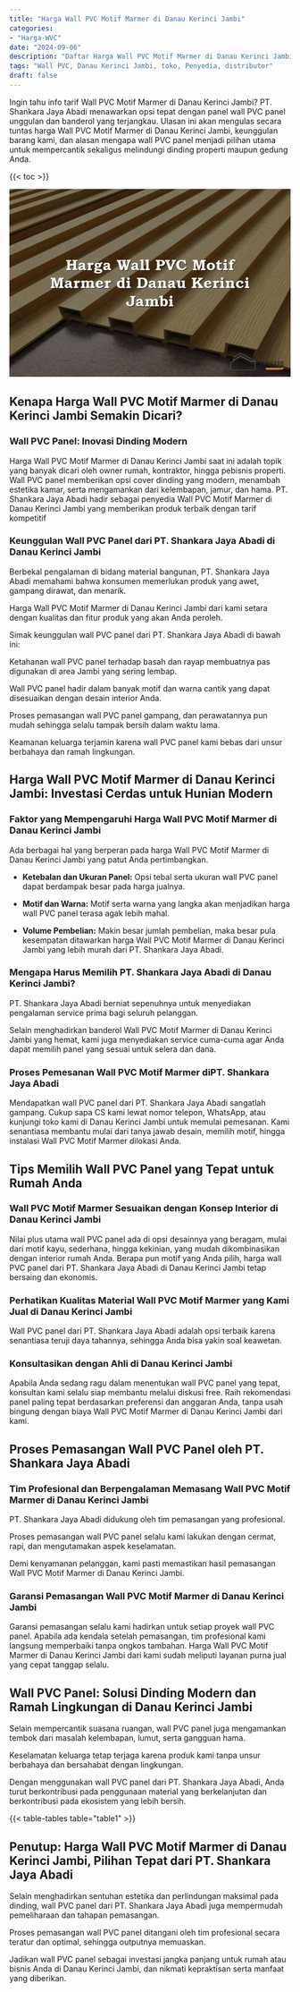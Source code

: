 ```yaml
---
title: "Harga Wall PVC Motif Marmer di Danau Kerinci Jambi"
categories: 
- "Harga-WVC"
date: "2024-09-06"
description: "Daftar Harga Wall PVC Motif Marmer di Danau Kerinci Jambi untuk rumah, perkantoran, serta toko. Material terbaik, pilihan motif, warna menarik, dengan servis pemasangan oleh tenaga ahli profesional serta garansi resmi!|Jasa distribusi Wall PVC Motif Marmer di Danau Kerinci Jambi untuk keperluan hunian, kantor, atau gerai, beserta produk unggulan dan instalasi oleh teknisi ahli serta kepastian resmi.|Solusi Wall PVC Motif Marmer di Danau Kerinci Jambi yang terpercaya untuk tempat tinggal, perkantoran, dan toko, dengan material unggulan dan pemasangan ditangani oleh tim ahli serta kepastian resmi.|Distribusi Wall PVC Motif Marmer di Danau Kerinci Jambi bagi hunian, kantor, dan ritel, beserta material terbaik dan instalasi dikerjakan oleh tenaga ahli ahli, dilengkapi beserta jaminan resmi.}"
tags: "Wall PVC, Danau Kerinci Jambi, toko, Penyedia, distributor"
draft: false
---
```


Ingin tahu info tarif Wall PVC Motif Marmer di Danau Kerinci Jambi? PT. Shankara Jaya Abadi menawarkan opsi tepat dengan panel wall PVC panel unggulan dan banderol yang terjangkau. Ulasan ini akan mengulas secara tuntas harga Wall PVC Motif Marmer di Danau Kerinci Jambi, keunggulan barang kami, dan alasan mengapa wall PVC panel menjadi pilihan utama untuk mempercantik sekaligus melindungi dinding properti maupun gedung Anda.

{{< toc >}}

![Harga Wall PVC Motif Marmer di Danau Kerinci Jambi](/images/Harga-WVC/Harga-Wall-PVC-Motif-Marmer-di-Danau-Kerinci-Jambi.png)


## Kenapa Harga Wall PVC Motif Marmer di Danau Kerinci Jambi Semakin Dicari?

### Wall PVC Panel: Inovasi Dinding Modern

Harga Wall PVC Motif Marmer di Danau Kerinci Jambi saat ini adalah topik yang banyak dicari oleh owner rumah, kontraktor, hingga pebisnis properti. Wall PVC panel memberikan opsi cover dinding yang modern, menambah estetika kamar, serta mengamankan dari kelembapan, jamur, dan hama. PT. Shankara Jaya Abadi hadir sebagai penyedia Wall PVC Motif Marmer di Danau Kerinci Jambi yang memberikan produk terbaik dengan tarif kompetitif

### Keunggulan Wall PVC Panel dari PT. Shankara Jaya Abadi di Danau Kerinci Jambi

Berbekal pengalaman di bidang material bangunan, PT. Shankara Jaya Abadi memahami bahwa konsumen memerlukan produk yang awet, gampang dirawat, dan menarik.

Harga Wall PVC Motif Marmer di Danau Kerinci Jambi dari kami setara dengan kualitas dan fitur produk yang akan Anda peroleh.

Simak keunggulan wall PVC panel dari PT. Shankara Jaya Abadi di bawah ini:

Ketahanan wall PVC panel terhadap basah dan rayap membuatnya pas digunakan di area Jambi yang sering lembap.

Wall PVC panel hadir dalam banyak motif dan warna cantik yang dapat disesuaikan dengan desain interior Anda.

Proses pemasangan wall PVC panel gampang, dan perawatannya pun mudah sehingga selalu tampak bersih dalam waktu lama.

Keamanan keluarga terjamin karena wall PVC panel kami bebas dari unsur berbahaya dan ramah lingkungan.

## Harga Wall PVC Motif Marmer di Danau Kerinci Jambi: Investasi Cerdas untuk Hunian Modern

### Faktor yang Mempengaruhi Harga Wall PVC Motif Marmer di Danau Kerinci Jambi

Ada berbagai hal yang berperan pada harga Wall PVC Motif Marmer di Danau Kerinci Jambi yang patut Anda pertimbangkan.

- **Ketebalan dan Ukuran Panel:** Opsi tebal serta ukuran wall PVC panel dapat berdampak besar pada harga jualnya.

- **Motif dan Warna:** Motif serta warna yang langka akan menjadikan harga wall PVC panel terasa agak lebih mahal.

- **Volume Pembelian:** Makin besar jumlah pembelian, maka besar pula kesempatan ditawarkan harga Wall PVC Motif Marmer di Danau Kerinci Jambi yang lebih murah dari PT. Shankara Jaya Abadi.

### Mengapa Harus Memilih PT. Shankara Jaya Abadi di Danau Kerinci Jambi?

PT. Shankara Jaya Abadi berniat sepenuhnya untuk menyediakan pengalaman service prima bagi seluruh pelanggan.

Selain menghadirkan banderol Wall PVC Motif Marmer di Danau Kerinci Jambi yang hemat, kami juga menyediakan service cuma-cuma agar Anda dapat memilih panel yang sesuai untuk selera dan dana.

### Proses Pemesanan Wall PVC Motif Marmer diPT. Shankara Jaya Abadi

Mendapatkan wall PVC panel dari PT. Shankara Jaya Abadi sangatlah gampang. Cukup sapa CS kami lewat nomor telepon, WhatsApp, atau kunjungi toko kami di Danau Kerinci Jambi untuk memulai pemesanan. Kami senantiasa membantu mulai dari tanya jawab desain, memilih motif, hingga instalasi Wall PVC Motif Marmer dilokasi Anda.

## Tips Memilih Wall PVC Panel yang Tepat untuk Rumah Anda

### Wall PVC Motif Marmer Sesuaikan dengan Konsep Interior di Danau Kerinci Jambi

Nilai plus utama wall PVC panel ada di opsi desainnya yang beragam, mulai dari motif kayu, sederhana, hingga kekinian, yang mudah dikombinasikan dengan interior rumah Anda. Berapa pun motif yang Anda pilih, harga wall PVC panel dari PT. Shankara Jaya Abadi di Danau Kerinci Jambi tetap bersaing dan ekonomis.

### Perhatikan Kualitas Material Wall PVC Motif Marmer yang Kami Jual di Danau Kerinci Jambi

Wall PVC panel dari PT. Shankara Jaya Abadi adalah opsi terbaik karena senantiasa teruji daya tahannya, sehingga Anda bisa yakin soal keawetan.

### Konsultasikan dengan Ahli di Danau Kerinci Jambi

Apabila Anda sedang ragu dalam menentukan wall PVC panel yang tepat, konsultan kami selalu siap membantu melalui diskusi free. Raih rekomendasi panel paling tepat berdasarkan preferensi dan anggaran Anda, tanpa usah bingung dengan biaya Wall PVC Motif Marmer di Danau Kerinci Jambi dari kami.

## Proses Pemasangan Wall PVC Panel oleh PT. Shankara Jaya Abadi

### Tim Profesional dan Berpengalaman Memasang Wall PVC Motif Marmer di Danau Kerinci Jambi

PT. Shankara Jaya Abadi didukung oleh tim pemasangan yang profesional.

Proses pemasangan wall PVC panel selalu kami lakukan dengan cermat, rapi, dan mengutamakan aspek keselamatan.

Demi kenyamanan pelanggan, kami pasti memastikan hasil pemasangan Wall PVC Motif Marmer di Danau Kerinci Jambi.

### Garansi Pemasangan Wall PVC Motif Marmer di Danau Kerinci Jambi

Garansi pemasangan selalu kami hadirkan untuk setiap proyek wall PVC panel. Apabila ada kendala setelah pemasangan, tim profesional kami langsung memperbaiki tanpa ongkos tambahan. Harga Wall PVC Motif Marmer di Danau Kerinci Jambi dari kami sudah meliputi layanan purna jual yang cepat tanggap selalu.

## Wall PVC Panel: Solusi Dinding Modern dan Ramah Lingkungan di Danau Kerinci Jambi

Selain mempercantik suasana ruangan, wall PVC panel juga mengamankan tembok dari masalah kelembapan, lumut, serta gangguan hama.

Keselamatan keluarga tetap terjaga karena produk kami tanpa unsur berbahaya dan bersahabat dengan lingkungan.

Dengan menggunakan wall PVC panel dari PT. Shankara Jaya Abadi, Anda turut berkontribusi pada penggunaan material yang berkelanjutan dan berkontribusi pada ekosistem yang lebih bersih.

{{< table-tables table="table1" >}}

## Penutup: Harga Wall PVC Motif Marmer di Danau Kerinci Jambi, Pilihan Tepat dari PT. Shankara Jaya Abadi

Selain menghadirkan sentuhan estetika dan perlindungan maksimal pada dinding, wall PVC panel dari PT. Shankara Jaya Abadi juga mempermudah pemeliharaan dan tahapan pemasangan.

Proses pemasangan wall PVC panel ditangani oleh tim profesional secara teratur dan optimal, sehingga outputnya memuaskan.

Jadikan wall PVC panel sebagai investasi jangka panjang untuk rumah atau bisnis Anda di Danau Kerinci Jambi, dan nikmati kepraktisan serta manfaat yang diberikan.